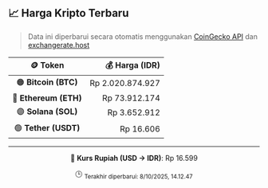

<!-- HARGA_KRIPTO -->
## 📈 Harga Kripto Terbaru

> Data ini diperbarui secara otomatis menggunakan [CoinGecko API](https://www.coingecko.com/) dan [exchangerate.host](https://exchangerate.host/)

<div align="center">

| 🪙 Token | 💰 Harga (IDR) |
|:------:|---------------:|
| 🟠 **Bitcoin (BTC)**   | Rp 2.020.874.927 |
| 🔵 **Ethereum (ETH)**  | Rp 73.912.174 |
| 🟣 **Solana (SOL)**    | Rp 3.652.912 |
| 🟢 **Tether (USDT)**   | Rp 16.606 |

---

💱 **Kurs Rupiah (USD → IDR)**: Rp 16.599

🕒 <sub>Terakhir diperbarui: 8/10/2025, 14.12.47</sub>

</div>
<!-- /HARGA_KRIPTO -->